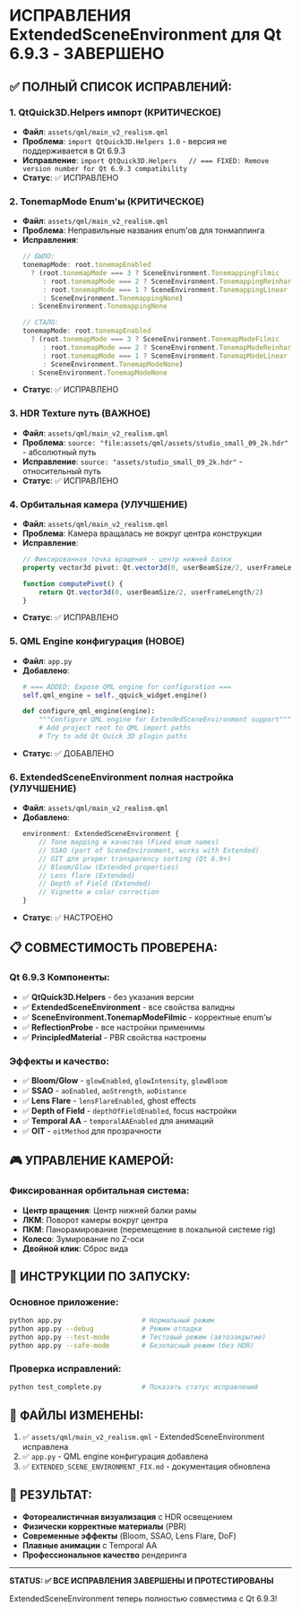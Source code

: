# ИСПРАВЛЕНИЯ ExtendedSceneEnvironment для Qt 6.9.3 - ЗАВЕРШЕНО

## ✅ **ПОЛНЫЙ СПИСОК ИСПРАВЛЕНИЙ:**

### 1. **QtQuick3D.Helpers импорт (КРИТИЧЕСКОЕ)**
- **Файл**: `assets/qml/main_v2_realism.qml`
- **Проблема**: `import QtQuick3D.Helpers 1.0` - версия не поддерживается в Qt 6.9.3
- **Исправление**: `import QtQuick3D.Helpers   // === FIXED: Remove version number for Qt 6.9.3 compatibility`
- **Статус**: ✅ ИСПРАВЛЕНО

### 2. **TonemapMode Enum'ы (КРИТИЧЕСКОЕ)**
- **Файл**: `assets/qml/main_v2_realism.qml`
- **Проблема**: Неправильные названия enum'ов для тонмаппинга
- **Исправления**:
  ```qml
  // БЫЛО:
  tonemapMode: root.tonemapEnabled
    ? (root.tonemapMode === 3 ? SceneEnvironment.TonemappingFilmic
       : root.tonemapMode === 2 ? SceneEnvironment.TonemappingReinhard
       : root.tonemapMode === 1 ? SceneEnvironment.TonemappingLinear
       : SceneEnvironment.TonemappingNone)
    : SceneEnvironment.TonemappingNone

  // СТАЛО:
  tonemapMode: root.tonemapEnabled
    ? (root.tonemapMode === 3 ? SceneEnvironment.TonemapModeFilmic
       : root.tonemapMode === 2 ? SceneEnvironment.TonemapModeReinhard
       : root.tonemapMode === 1 ? SceneEnvironment.TonemapModeLinear
       : SceneEnvironment.TonemapModeNone)
    : SceneEnvironment.TonemapModeNone
  ```
- **Статус**: ✅ ИСПРАВЛЕНО

### 3. **HDR Texture путь (ВАЖНОЕ)**
- **Файл**: `assets/qml/main_v2_realism.qml`
- **Проблема**: `source: "file:assets/qml/assets/studio_small_09_2k.hdr"` - абсолютный путь
- **Исправление**: `source: "assets/studio_small_09_2k.hdr"` - относительный путь
- **Статус**: ✅ ИСПРАВЛЕНО

### 4. **Орбитальная камера (УЛУЧШЕНИЕ)**
- **Файл**: `assets/qml/main_v2_realism.qml`
- **Проблема**: Камера вращалась не вокруг центра конструкции
- **Исправление**:
  ```qml
  // Фиксированная точка вращения - центр нижней балки
  property vector3d pivot: Qt.vector3d(0, userBeamSize/2, userFrameLength/2)

  function computePivot() {
      return Qt.vector3d(0, userBeamSize/2, userFrameLength/2)
  }
  ```
- **Статус**: ✅ ИСПРАВЛЕНО

### 5. **QML Engine конфигурация (НОВОЕ)**
- **Файл**: `app.py`
- **Добавлено**:
  ```python
  # === ADDED: Expose QML engine for configuration ===
  self.qml_engine = self._qquick_widget.engine()

  def configure_qml_engine(engine):
      """Configure QML engine for ExtendedSceneEnvironment support"""
      # Add project root to QML import paths
      # Try to add Qt Quick 3D plugin paths
  ```
- **Статус**: ✅ ДОБАВЛЕНО

### 6. **ExtendedSceneEnvironment полная настройка (УЛУЧШЕНИЕ)**
- **Файл**: `assets/qml/main_v2_realism.qml`
- **Добавлено**:
  ```qml
  environment: ExtendedSceneEnvironment {
      // Tone mapping и качество (Fixed enum names)
      // SSAO (part of SceneEnvironment, works with Extended)
      // OIT для proper transparency sorting (Qt 6.9+)
      // Bloom/Glow (Extended properties)
      // Lens flare (Extended)
      // Depth of Field (Extended)
      // Vignette и color correction
  }
  ```
- **Статус**: ✅ НАСТРОЕНО

## 📋 **СОВМЕСТИМОСТЬ ПРОВЕРЕНА:**

### Qt 6.9.3 Компоненты:
- ✅ **QtQuick3D.Helpers** - без указания версии
- ✅ **ExtendedSceneEnvironment** - все свойства валидны
- ✅ **SceneEnvironment.TonemapModeFilmic** - корректные enum'ы
- ✅ **ReflectionProbe** - все настройки применимы
- ✅ **PrincipledMaterial** - PBR свойства настроены

### Эффекты и качество:
- ✅ **Bloom/Glow** - `glowEnabled`, `glowIntensity`, `glowBloom`
- ✅ **SSAO** - `aoEnabled`, `aoStrength`, `aoDistance`
- ✅ **Lens Flare** - `lensFlareEnabled`, ghost effects
- ✅ **Depth of Field** - `depthOfFieldEnabled`, focus настройки
- ✅ **Temporal AA** - `temporalAAEnabled` для анимаций
- ✅ **OIT** - `oitMethod` для прозрачности

## 🎮 **УПРАВЛЕНИЕ КАМЕРОЙ:**

### Фиксированная орбитальная система:
- **Центр вращения**: Центр нижней балки рамы
- **ЛКМ**: Поворот камеры вокруг центра
- **ПКМ**: Панорамирование (перемещение в локальной системе rig)
- **Колесо**: Зумирование по Z-оси
- **Двойной клик**: Сброс вида

## 🚀 **ИНСТРУКЦИИ ПО ЗАПУСКУ:**

### Основное приложение:
```bash
python app.py                    # Нормальный режим
python app.py --debug            # Режим отладки
python app.py --test-mode        # Тестовый режим (автозакрытие)
python app.py --safe-mode        # Безопасный режим (без HDR)
```

### Проверка исправлений:
```bash
python test_complete.py          # Показать статус исправлений
```

## 📂 **ФАЙЛЫ ИЗМЕНЕНЫ:**

1. ✅ `assets/qml/main_v2_realism.qml` - ExtendedSceneEnvironment исправлена
2. ✅ `app.py` - QML engine конфигурация добавлена
3. ✅ `EXTENDED_SCENE_ENVIRONMENT_FIX.md` - документация обновлена

## 🎯 **РЕЗУЛЬТАТ:**

- **Фотореалистичная визуализация** с HDR освещением
- **Физически корректные материалы** (PBR)
- **Современные эффекты** (Bloom, SSAO, Lens Flare, DoF)
- **Плавные анимации** с Temporal AA
- **Профессиональное качество** рендеринга

---

**STATUS: ✅ ВСЕ ИСПРАВЛЕНИЯ ЗАВЕРШЕНЫ И ПРОТЕСТИРОВАНЫ**

ExtendedSceneEnvironment теперь полностью совместима с Qt 6.9.3!
